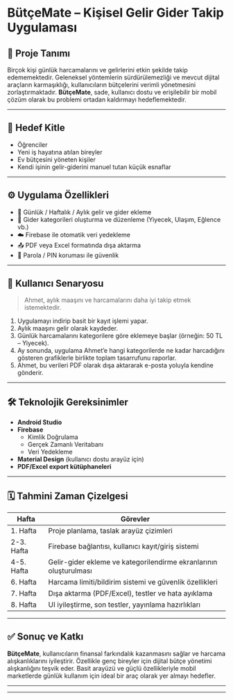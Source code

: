 # BütçeMate – Kişisel Gelir Gider Takip Uygulaması

## 📌 Proje Tanımı

Birçok kişi günlük harcamalarını ve gelirlerini etkin şekilde takip edememektedir. Geleneksel yöntemlerin sürdürülemezliği ve mevcut dijital araçların karmaşıklığı, kullanıcıların bütçelerini verimli yönetmesini zorlaştırmaktadır. **BütçeMate**, sade, kullanıcı dostu ve erişilebilir bir mobil çözüm olarak bu problemi ortadan kaldırmayı hedeflemektedir.

---

## 🎯 Hedef Kitle

- Öğrenciler  
- Yeni iş hayatına atılan bireyler  
- Ev bütçesini yöneten kişiler  
- Kendi işinin gelir-giderini manuel tutan küçük esnaflar  

---

## ⚙️ Uygulama Özellikleri

- 📆 Günlük / Haftalık / Aylık gelir ve gider ekleme  
- 📂 Gider kategorileri oluşturma ve düzenleme (Yiyecek, Ulaşım, Eğlence vb.)  
- ☁️ Firebase ile otomatik veri yedekleme  
- 📤 PDF veya Excel formatında dışa aktarma  
- 🔐 Parola / PIN koruması ile güvenlik  

---

## 👤 Kullanıcı Senaryosu

> Ahmet, aylık maaşını ve harcamalarını daha iyi takip etmek istemektedir.

1. Uygulamayı indirip basit bir kayıt işlemi yapar.  
2. Aylık maaşını gelir olarak kaydeder.  
3. Günlük harcamalarını kategorilere göre eklemeye başlar (örneğin: 50 TL – Yiyecek).  
4. Ay sonunda, uygulama Ahmet’e hangi kategorilerde ne kadar harcadığını gösteren grafiklerle birlikte toplam tasarrufunu raporlar.  
5. Ahmet, bu verileri PDF olarak dışa aktararak e-posta yoluyla kendine gönderir.  

---

## 🛠️ Teknolojik Gereksinimler

- **Android Studio**  
- **Firebase**  
  - Kimlik Doğrulama  
  - Gerçek Zamanlı Veritabanı  
  - Veri Yedekleme  
- **Material Design** (kullanıcı dostu arayüz için)  
- **PDF/Excel export kütüphaneleri**  

---

## 🗓️ Tahmini Zaman Çizelgesi

| Hafta | Görevler |
|-------|----------|
| 1. Hafta | Proje planlama, taslak arayüz çizimleri |
| 2-3. Hafta | Firebase bağlantısı, kullanıcı kayıt/giriş sistemi |
| 4-5. Hafta | Gelir-gider ekleme ve kategorilendirme ekranlarının oluşturulması |
| 6. Hafta | Harcama limiti/bildirim sistemi ve güvenlik özellikleri |
| 7. Hafta | Dışa aktarma (PDF/Excel), testler ve hata ayıklama |
| 8. Hafta | UI iyileştirme, son testler, yayınlama hazırlıkları |

---

## ✅ Sonuç ve Katkı

**BütçeMate**, kullanıcıların finansal farkındalık kazanmasını sağlar ve harcama alışkanlıklarını iyileştirir. Özellikle genç bireyler için dijital bütçe yönetimi alışkanlığını teşvik eder. Basit arayüzü ve güçlü özellikleriyle mobil marketlerde günlük kullanım için ideal bir araç olarak yer almayı hedefler.

---

---
